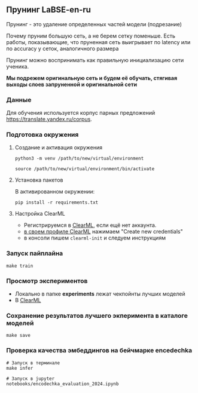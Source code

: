 ## Прунинг LaBSE-en-ru

Прунинг - это удаление определенных частей модели (подрезание)

Почему пруним большую сеть, а не берем сетку поменьше. Есть работы, показывающие, что пруненная сеть выигрывает
по latency или по accuracy у сеток, аналогичного размера

Прунинг можно воспринимать как правильную инициализацию сети ученика. 

**Мы подрежем оригинальную сеть и будем её обучать, стягивая выходы слоев запруненной и оригинальной сети** 


### Данные

Для обучения используется корпус парных предложений https://translate.yandex.ru/corpus. 

### Подготовка окружения

1. Создание и активация окружения
    ```
    python3 -m venv /path/to/new/virtual/environment
    ```
    ```
    source /path/to/new/virtual/environment/bin/activate
    ```

2. Установка пакетов

    В активированном окружении:
    ```
    pip install -r requirements.txt
    ```

3. Настройка ClearML

   - Регистрируемся в [ClearML](https://app.community.clear.ml/), если ещё нет аккаунта.
   - [в своем профиле ClearML](https://app.community.clear.ml/profile) нажимаем "Create new credentials"
   - в консоли пишем `clearml-init` и следуем инструкциям


### Запуск пайплайна
```
make train
```

### Просмотр экспериментов
   -  Локально в папке **experiments** лежат чекпойнты лучших моделей
   -  В [ClearML](https://app.clear.ml/projects/8a15381deb0d41429e451070a014c1a3)

### Сохранение результатов лучшего экперимента в каталоге моделей
```
make save
```

### Проверка качества эмбеддингов на бейчмарке encedechka
```
# Запуск в терминале
make infer
```
```
# Запуск в jupyter
notebooks/encodechka_evaluation_2024.ipynb 
```

